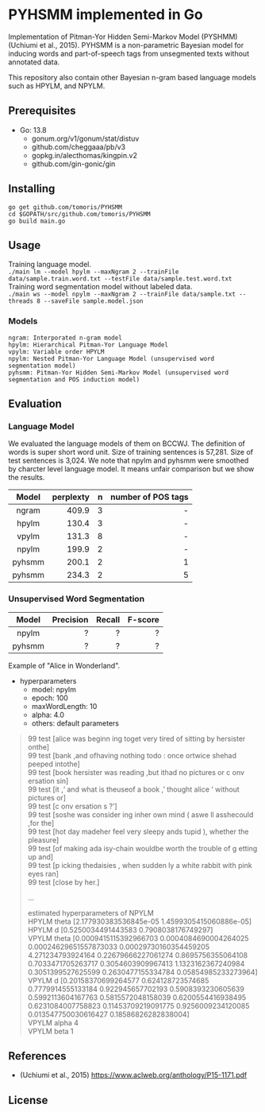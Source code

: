 # PYHSMM implemented in Go
Implementation of Pitman-Yor Hidden Semi-Markov Model (PYSHMM) (Uchiumi et al., 2015). PYHSMM is a non-parametric Bayesian model for inducing words and part-of-speech tags from unsegmented texts without annotated data.

This repository also contain other Bayesian n-gram based language models such as HPYLM, and NPYLM.

## Prerequisites
- Go: 13.8  
    - gonum.org/v1/gonum/stat/distuv  
    - github.com/cheggaaa/pb/v3  
    - gopkg.in/alecthomas/kingpin.v2  
    - github.com/gin-gonic/gin  


## Installing
```
go get github.com/tomoris/PYHSMM
cd $GOPATH/src/github.com/tomoris/PYHSMM
go build main.go
```

## Usage
Training language model.  
`./main lm --model hpylm --maxNgram 2 --trainFile data/sample.train.word.txt --testFile data/sample.test.word.txt`  
Training word segmentation model without labeled data.  
`./main ws --model npylm --maxNgram 2 --trainFile data/sample.txt --threads 8 --saveFile sample.model.json`  


### Models
```
ngram: Interporated n-gram model
hpylm: Hierarchical Pitman-Yor Language Model
vpylm: Variable order HPYLM
npylm: Nested Pitman-Yor Language Model (unsupervised word segmentation model)
pyhsmm: Pitman-Yor Hidden Semi-Markov Model (unsupervised word segmentation and POS induction model)
```

## Evaluation

### Language Model
We evaluated the language models of them on BCCWJ. The definition of words is super short word unit. Size of training sentences is 57,281. Size of test sentences is 3,024. We note that npylm and pyhsmm were smoothed by charcter level language model. It means unfair comparison but we show the results.

| Model  | perplexty |    n | number of POS tags |
| :----: | --------: | ---: | -----------------: |
| ngram  |     409.9 |    3 |                  - |
| hpylm  |     130.4 |    3 |                  - |
| vpylm  |     131.3 |    8 |                  - |
| npylm  |     199.9 |    2 |                  - |
| pyhsmm |     200.1 |    2 |                  1 |
| pyhsmm |     234.3 |    2 |                  5 |

### Unsupervised Word Segmentation

| Model  | Precision | Recall | F-score |
| :----: | --------: | -----: | ------: |
| npylm  |         ? |      ? |       ? |
| pyhsmm |         ? |      ? |       ? |


Example of "Alice in Wonderland".  
 - hyperparameters
   - model: npylm
   - epoch: 100
   - maxWordLength: 10
   - alpha: 4.0
   - others: default parameters
> 99 test [alice was beginn ing toget very tired of sitting by hersister onthe]  
> 99 test [bank ,and ofhaving nothing todo : once ortwice shehad peeped intothe]  
> 99 test [book hersister was reading ,but ithad no pictures or c onv ersation sin]  
> 99 test [it ,‘ and what is theuseof a book ,’ thought alice ‘ without pictures or]  
> 99 test [c onv ersation s ?’]  
> 99 test [soshe was consider ing inher own mind ( aswe ll asshecould ,for the]  
> 99 test [hot day madeher feel very sleepy ands tupid ), whether the pleasure]  
> 99 test [of making ada isy-chain wouldbe worth the trouble of g etting up and]  
> 99 test [p icking thedaisies , when sudden ly a white rabbit with pink eyes ran]  
> 99 test [close by her.]  
> 
> ...
> 
> estimated hyperparameters of NPYLM  
> HPYLM theta [2.177930383536845e-05 1.4599305415060886e-05]  
> HPYLM d [0.5250034491443583 0.7908038176749297]  
> VPYLM theta [0.0009415115392966703 0.0004084690004264025 0.00024629651557873033 0.00029730160354459205 4.271234793924164 0.22679666227061274 0.8695756355064108 0.7033471705263717 0.3054603909967413 1.1323162367240984 0.3051399527625599 0.2630477155334784 0.05854985233273964]  
> VPYLM d [0.20158370699264577 0.624128723574685 0.7779914555133184 0.922945657702193 0.5908393230605639 0.5992113604167763 0.5815572048158039 0.6200554416938495 0.6231084007758823 0.11453709219091775 0.9256009234120085 0.013547750030616427 0.18586826282838004]  
> VPYLM alpha 4  
> VPYLM beta 1  

## References
- (Uchiumi et al., 2015) https://www.aclweb.org/anthology/P15-1171.pdf

## License
